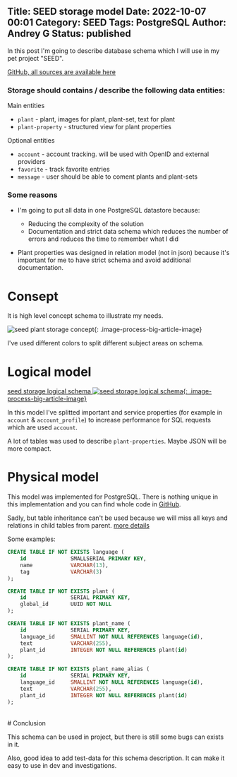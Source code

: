 Title: SEED storage model
Date: 2022-10-07 00:01
Category: SEED
Tags: PostgreSQL
Author: Andrey G
Status: published
---

In this post I'm going to describe database schema which I will use in my pet project  "SEED".

[GitHub, all sources are available here](https://github.com/AGanyushkin/seed-storage)

### Storage should contains / describe the following data entities:

Main entities

- `plant` - plant, images for plant, plant-set, text for plant
- `plant-property` - structured view for plant properties

Optional entities

- `account` - account tracking. will be used with OpenID and external providers
- `favorite` - track favorite entries
- `message` - user should be able to coment plants and plant-sets

### Some reasons
- I'm going to put all data in one PostgreSQL datastore because:

    - Reducing the complexity of the solution
    - Documentation and strict data schema which reduces the number of errors and reduces the time to remember what I did

- Plant properties was designed in relation model (not in json)
because it's important for me to have strict schema and avoid additional documentation.


# Consept

It is high level concept schema to illustrate my needs.

![seed plant storage concept](/images/plant_storage_concept.png){: .image-process-big-article-image}

I've used different colors to split different subject areas on schema.


# Logical model

[seed storage logical schema
    ![seed storage logical schema](/images/plant_storage_logic.png){: .image-process-big-article-image}
](/images/plant_storage_logic.png)

In this model I've splitted important and service properties (for example in `account` & `account_profile`) to
increase performance for SQL requests which are used `account`.

A lot of tables was used to describe `plant-properties`. Maybe JSON will be more compact.


# Physical model

This model was implemented for PostgreSQL. There is nothing unique in this implementation and you can find whole code in [GitHub](https://github.com/AGanyushkin/seed-storage).

Sadly, but table inheritance can't be used because we will miss all keys and relations in child tables from parent. [more details](/postgresql-table-inheritance.html)

Some examples:
```SQL
CREATE TABLE IF NOT EXISTS language (
    id              SMALLSERIAL PRIMARY KEY,
    name            VARCHAR(13),
    tag             VARCHAR(3)
);

CREATE TABLE IF NOT EXISTS plant (
    id              SERIAL PRIMARY KEY,
    global_id       UUID NOT NULL
);

CREATE TABLE IF NOT EXISTS plant_name (
    id              SERIAL PRIMARY KEY,
    language_id     SMALLINT NOT NULL REFERENCES language(id),
    text            VARCHAR(255),
    plant_id        INTEGER NOT NULL REFERENCES plant(id)
);

CREATE TABLE IF NOT EXISTS plant_name_alias (
    id              SERIAL PRIMARY KEY,
    language_id     SMALLINT NOT NULL REFERENCES language(id),
    text            VARCHAR(255),
    plant_id        INTEGER NOT NULL REFERENCES plant(id)
);
```

<br />
# Conclusion

This schema can be used in project, but there is still some bugs can exists in it.

Also, good idea to add test-data for this schema description. It can make it easy to use in dev and investigations.

